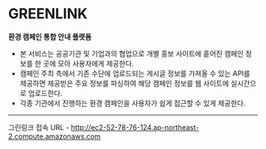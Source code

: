 # GREENLINK
<b>환경 캠페인 통합 안내 플랫폼</b>
- 본 서비스는 공공기관 및 기업과의 협업으로 개별 홍보 사이트에 흩어진 캠페인 정보를 한 곳에 모아 사용자에게 제공한다. 
- 캠페인 주최 측에서 기존 수단에 업로드되는 게시글 정보를 가져올 수 있는 API를 제공하면 제공받은 주요 정보를 파싱하여 해당 캠페인 정보를 웹 사이트에 실시간으로 업로드한다.
- 각종 기관에서 진행하는 환경 캠페인을 사용자가 쉽게 접근할 수 있게 제공한다.

---

그린링크 접속 URL - http://ec2-52-78-76-124.ap-northeast-2.compute.amazonaws.com
